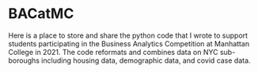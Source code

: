 # BACatMC
Here is a place to store and share the python code that I wrote to support students participating in the Business Analytics Competition at Manhattan College in 2021. The code reformats and combines data on NYC sub-boroughs including housing data, demographic data, and covid case data.

